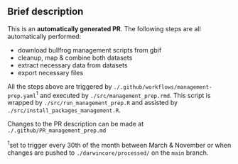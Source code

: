 ## Brief description

This is an **automatically generated PR**. 
The following steps are all automatically performed:

- download bullfrog management scripts from gbif 
- cleanup, map & combine both datasets
- extract necessary data from datasets
- export necessary files 

All the steps above are triggered by `./.github/workflows/management-prep.yaml`<sup>1</sup>
and executed by `./src/management_prep.rmd`. 
This script is wrapped by `./src/run_management_prep.R` and assisted by 
`./src/install_packages_management.R`. 

Changes to the PR description can be made at `./.github/PR_management_prep.md`

<sup>1</sup>set to trigger every 30th of the month between March & November or 
when changes are pushed to `./darwincore/processed/` on the `main` branch.